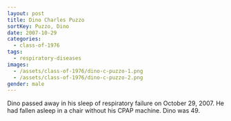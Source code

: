 ```yaml
---
layout: post
title: Dino Charles Puzzo
sortKey: Puzzo, Dino
date: 2007-10-29
categories:
  - class-of-1976
tags:
  - respiratory-diseases
images:
  - /assets/class-of-1976/dino-c-puzzo-1.png
  - /assets/class-of-1976/dino-c-puzzo-2.png
gender: male
---
```

Dino passed away in his sleep of respiratory failure on October 29, 2007. He had fallen asleep in a chair without his CPAP machine. Dino was 49.

